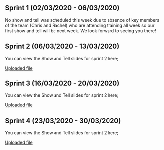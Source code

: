 ## Sprint 1 (02/03/2020 - 06/03/2020)
No show and tell was scheduled this week due to absence of key members of the team (Chris and Rachel) who are attending training all week so our first show and tell will be next week. We look forward to seeing you there!

## Sprint 2 (06/03/2020 - 13/03/2020)
You can view the Show and Tell slides for sprint 2 here;

[Uploaded file](uploads/FSA_Helpline__Customer_Contact_Show_and_Tell_Sprint_2.pdf)

## Sprint 3 (16/03/2020 - 20/03/2020)
You can view the Show and Tell slides for sprint 2 here;

[Uploaded file](uploads/FSA_Helpline__Customer_Contact_Show_and_Tell_Sprint_3.pdf)

## Sprint 4 (23/03/2020 - 30/03/2020)
You can view the Show and Tell slides for sprint 2 here;

[Uploaded file](uploads/FSA_Helpline__Customer_Contact_Show_and_Tell_Sprint_4.pdf)

